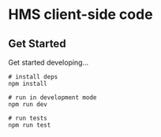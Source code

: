 # HMS client-side code

## Get Started

Get started developing...

```shell
# install deps
npm install

# run in development mode
npm run dev

# run tests
npm run test
```